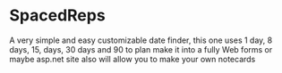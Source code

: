 # SpacedReps

A very simple and easy customizable date finder, this one uses 1 day, 8 days, 15, days, 30 days and 90 to plan make it into a fully Web forms or maybe asp.net site also will allow you to make your own notecards 
